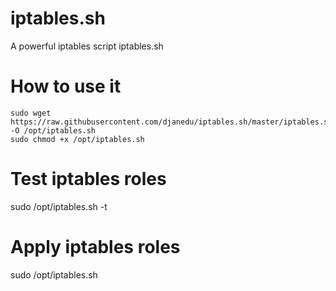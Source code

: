 # iptables.sh

A powerful iptables script iptables.sh

# How to use it



    sudo wget https://raw.githubusercontent.com/djanedu/iptables.sh/master/iptables.sh  -O /opt/iptables.sh
    sudo chmod +x /opt/iptables.sh

# Test iptables roles

   sudo /opt/iptables.sh -t

# Apply iptables roles

   sudo /opt/iptables.sh



